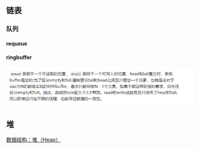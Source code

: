 ## 链表



### 队列

#### requeue

#### ringbuffer

![image-20200614235222700](img/环形队列.png)

## 堆

[数据结构：堆（Heap）](https://www.jianshu.com/p/6b526aa481b1)